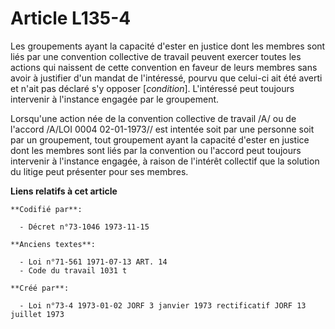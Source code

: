 # Article L135-4

Les groupements ayant la capacité d'ester en justice dont les membres sont liés par une convention collective de travail
peuvent exercer toutes les actions qui naissent de cette convention en faveur de leurs membres sans avoir à justifier d'un
mandat de l'intéressé, pourvu que celui-ci ait été averti et n'ait pas déclaré s'y opposer [*condition*]. L'intéressé peut
toujours intervenir à l'instance engagée par le groupement.

Lorsqu'une action née de la convention collective de travail /A/ ou de l'accord /A/LOI  0004 02-01-1973// est intentée soit
par une personne soit par un groupement, tout groupement ayant la capacité d'ester en justice dont les membres sont liés par
la convention ou l'accord peut toujours intervenir à l'instance engagée, à raison de l'intérêt collectif que la solution du
litige peut présenter pour ses membres.

**Liens relatifs à cet article**

	**Codifié par**:

	  - Décret n°73-1046 1973-11-15

	**Anciens textes**:

	  - Loi n°71-561 1971-07-13 ART. 14
	  - Code du travail 1031 t

	**Créé par**:

	  - Loi n°73-4 1973-01-02 JORF 3 janvier 1973 rectificatif JORF 13 juillet 1973
